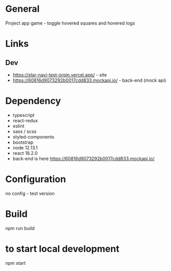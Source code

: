 # General

Project app game - toggle hovered squares and hovered logs

# Links

## Dev

* https://star-navi-test-orpin.vercel.app/ - site
* https://60816d9073292b0017cdd833.mockapi.io/ - back-end (mock api)


# Dependency

* typescript
* react-redux
* eslint
* sass / scss
* styled-components
* bootstrap
* node 12.13.1
* react 18.2.0
* back-end is here https://60816d9073292b0017cdd833.mockapi.io/

# Configuration
no config - test version

# Build
npm run build 

# to start local development
npm start
